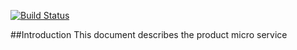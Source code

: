 [![Build Status](https://travis-ci.org/reactivesw/catelog.svg?branch=master)](https://travis-ci.org/reactivesw/catelog)

##Introduction
This document describes the product micro service
